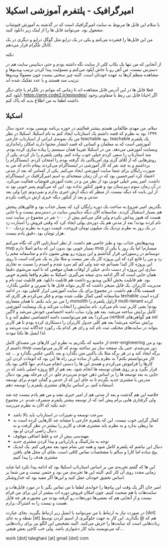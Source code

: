 # امیرگرافیک - پلتفرم آموزشی اسکیلا 


با سلام این فایل ها مربوط به سایت امیرگرافیک است که در گذشته به آموزش فتوشاپ مشغول بود. می‌توانید فایل ها را از لینک زیر دانلود کنید.


من این فایل‌ها را فشرده می‌کنم و یکی در یک درایو مثل گوگل درایو و دیگری در یک کانال تلگرام قرار می‌دهم.

نکته:

از آنجایی که من تنها یک بکاپ کلی از سایت نگه داشته بودم و حتی دیتابیس سایت هم در دسترس نیست، من آش رو با جاش آپلود می‌کنم و مسؤلیت پیدا کردن ترتیب ویدیو‌ها و مشاهده منظم آن‌ها به عهده خودتان است. البته چیز سختی نیست چون معمولا ویدیو‌ها ترتیب مند هستند و با عدد تفکیک شده اند.


فعلا فایل ها در این آدرس قابل مشاهده اند تا زمانی که بتوانم در تلگرام یا جای دیگر آپلود کنم:
https://amir.code2.ir/episodes/
اگر احیانا فایل بی ربط یا متفاوتی وجود داشت لطفا به من اطلاع بدید که پاک کنم.


## اسکیلا
سلام. من مهدی طالقانی هستم بیشتر فعالیتم در حوزه برنامه نویسی بوده. 
حدود سال ۱۳۹۹ بود به نظرم که قصد داشتم یک استارتاپ ایجاد کنم به نام اسکیلا. اسکیلا در نظر من یک نمونه‌ی ایرانی از استارتاپ خارجی teachable بود.
teachable یک پلتفرم آموزشی است که به معلمان و کسانی که قصد انتشار محتوا دارند امکان راه‌اندازی وبسایت آموزشی می‌دهد.
من در اسکیلا تقریبا همان سیستم را پیاده سازی کرده بودم. متد استارتاپ را سعی کردم خیلی خوب پیاده کنم. وقتی پلتفرم را باز کردم، یکی از روش‌هایی که از آقای گری وی آمریکایی یاد گرفته بودم را امتحان کردم. اینستاگرام را برداشتم و به چند نفر که کار آموزشی در اینستاگرام می‌کردند پیغام دادم که من به صورت رایگان برای شما سایت آموزشی ایجاد می‌کنم. یکی از کسانی که بعد از مدتی اعتماد کرد امیرحسین بود که در آن زمان صفحه‌ای به اسم امیرگرافیک در اینستاگرام داشت. 
امیر پسر خیلی خوبی بود از نظر من و در بحث آموزش فتوشاپ فعالیت می‌کرد. در آن زمان سوم دبیرستان بود و هنوز کنکور نداده بود. این که می‌گویم پسر خوبی بود نه از این بابت که دیگه نیست، از منظر که دیگه ازش خبری ندارم و نمی‌دونم چرا ولی بعد مدتی و بعد از کنکور دیگه خبری ازش دریافت نکردم.


بگذریم. امیر شروع به ساخت یک دوره رایگان کرد که بسیار جذاب بود و فالور‌های پیجش هم بسیار استقبال کردند. متاسفانه الان دیگه دیتابیس سایت در دسترسم نیست و یا جایی هست که هنوز پیداش نکردم ولی فکر می‌کنم بیش از ۱۰۰۰ نفر در مجموع در سایت ثبت نام  کرده بودند!
بعد از مدتی هم یک دوره‌ی پولی ایجاد کرد که وقتی فروش را استارت زد در یک روز به نظرم نزدیک یک میلیون تومان فروخت. قیمت دوره به نظرم نزدیک ۱۰۰ هزار تومان بود. دقیق یادم نیست.


ویدیو‌هایش جذاب بود و طنز خاصی هم داشت.
از نظر استارتاپی الان که نگاه می‌کنم mvp بسیار خوبی بود بدون این که بدانم اصلا دارم mvp میسازم!
اما یک روز با یکی از دوستانم در رستورانی قرار گذاشتم و این پروژه رو بهش نشون دادم و متاسفانه مخم را زد و من را قانع کرد که این پروژه کار یک نفر نیست و مثلا نیاز به یک شرکت است تا روی این پروژه کار کند!
نمیدانم چه شد ولی کم کم سرد شدم و امیدم را نسبت به تجاری سازی این پروژه از دست دادم. 
خیلی از اوقات همان موقعی که نا امید می‌شوی دقیقا همان جایی است که اگر ادامه بدی نتیجه می‌گیری.
اسکیلا به نظرم واقعا پلتفرم خوبی بود. هم قابلیت پخش آنلاین ویدیو رو داشت هم قابلیت دانلود. هم قابلیت ثبت نام و مدیریت کاربران. 
یک فایل منیجر داشت که کاربر بتواند فایل ها یا تمیرین و عکس بگذارد. قسمت بلاگ هم داشت. در مجموع برای یک سایت آموزشی ابزار کاملی بود.
در ادامه متاسفانه کمی کمال طلب شده بودم و فکر می‌کردم هر کاری که techable کرده است را من نیز باید بکنم.
با همان معماری monolith لاراول پلتفرم را multi-tenant کرده بودم!
یعنی کاربر ثبت نام می‌کرد. نام سایتش را انتخاب می‌کند و یک وبسایت آموزشی کامل برایش ساخته می‌شد. بعد هم وارد ساب دامنه اختصاصی خودش می‌شد و لاگین می‌کرد!
بعد هم می‌توانست دامنه اختصاصی تنظیم کند و با certbot هم گواهی‌های ssl برایش ساخته می‌شد!
بعد هم کلی جدول کاربران را دستکاری کرده بودم تا هر کاربر بتواند در سایت‌های مختلف ثبت نام کند و رای هر کدام یک رکورد جداگانه ثبت می‌شد و لذا ایمیل ها یکتا نبودند.


از حاشیه که بگذریم به نظرم این کارهای من مصداق کامل over-engineering بود و من داشتم از mvp دور می‌شدم.
حتی یک صفحه ساز نیز ساخته بودم که کاربر می‌توانست برگه ایجاد کند و در هر برگه مثلا یک باکس متن بگذارد و بعد باکس عکس بگذارد و ...
چه کار می‌توانستم بکنم؟
به نظرم یکی از ساده ترین راه ها این بود که اتومات کردن این کارها را فراموش می‌کردم و همه‌ی این ها را دستی انجام می‌دادم.
تنها کافی بود یک پروژه اصلی باشد که در git قرار بگیرد و بر روی همان توسعه ها انجام شود. 
بعد هم از جایی به بعد توسعه ها را بر اساس ذهن خودم می‌بردم جلو. در آن مرحله بهتر بود دنبال مدرس یا مشتری جدید بگردم تا به جای این که از حدس و گمان خودم برای توسعه استفاده کنم، بر اساس نیاز‌های مشتری پلتفرم را توسعه دهم.


خلاصه این هم گذشت و بعد از مدتی هم از امیر خبری نشد و من هم یادم نیست چه شد ولی گرفتاری هایی برام پیش آمد که از توسعه بیشتر پلتفرم منصرف شدم.
در مجموع چند نکته که الان به نظرم می‌رسد:
- سرعت توسعه و تغییرات در استارتاپ باید بالا باشد
- کمال گرایی خوب نیست. این که پلتفرم خارجی یا مشابه چه کارهایی کرده است به ما ربطی ندارد و به نظرم باید مشتری هدف و کاربر را بیشتر در نظر گرفت و به دنبال راضی کردن او بود.
- مهندسی بیش از حد و غلط اضافی موقوف.
- توجه به مارکتینگ و بازاریابی و پیدا کردن مشتری جدید
- دنبال این نباشم که پلتفرم کامل شود و همه چی تمام شود بعد معرفی کنم. یک لندیک پیج ساده اما کارا و سالم با مشخصات تماس کافی است. بجای آن محل های یافتن مشتری هدف را پیدا کنیم

این ها که گفتم تجربه‌ی من بر اساس استارتاپ اسکیلا بود که ادامه پیدا نکرد اما شاید زمانی مجدد روی آن کار کنم. البته این ها تجربه‌ی من بود و حتمی نیست و من شما بر اساس تخقیق خودتان عمل کنید و این‌ها اگر مفید بود که خداروشکر.

امیر جان اگر یک وقت این پیام‌ها را خواندی لطفا با من تماس بگیر تا در مورد فایل‌هات و سایت‌هات با هم صحبت کنیم. چون امکان فروش دوره ات بیشتر از این برای من فرام نیست و از آنجایی هم که بعضی‌ها دوره‌هات رو گرفته بودند من مجبورم هر چه فایل هست و نیست را به اشتراک بزارم.

در صورت نیاز به ارتباط با من می‌توانید با ایمیل زیر ارتباط بگیرید. بجای عبارت [dot] نقطه و به جای [at] هم که @ بگذارید.
این کار به جهت جلوگیری از اسپم کردن توسط ربات‌هایی است که سایت‌ها را خزش می‌کنند.
البته تشخیص این الگو نیز برای ربات‌هایی که می‌نویسند نباید کار دشواری باشد. ولی خب کاچی بعض هیچی...


work [dot] taleghani [at] gmail [dot] com
